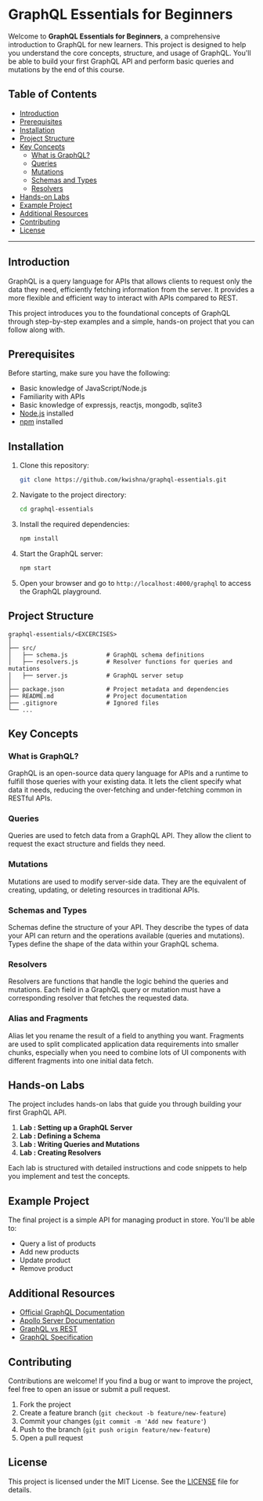 # GraphQL Essentials for Beginners

Welcome to **GraphQL Essentials for Beginners**, a comprehensive introduction to GraphQL for new learners. This project is designed to help you understand the core concepts, structure, and usage of GraphQL. You'll be able to build your first GraphQL API and perform basic queries and mutations by the end of this course.

## Table of Contents
- [Introduction](#introduction)
- [Prerequisites](#prerequisites)
- [Installation](#installation)
- [Project Structure](#project-structure)
- [Key Concepts](#key-concepts)
  - [What is GraphQL?](#what-is-graphql)
  - [Queries](#queries)
  - [Mutations](#mutations)
  - [Schemas and Types](#schemas-and-types)
  - [Resolvers](#resolvers)
- [Hands-on Labs](#hands-on-labs)
- [Example Project](#example-project)
- [Additional Resources](#additional-resources)
- [Contributing](#contributing)
- [License](#license)

---

## Introduction

GraphQL is a query language for APIs that allows clients to request only the data they need, efficiently fetching information from the server. It provides a more flexible and efficient way to interact with APIs compared to REST.

This project introduces you to the foundational concepts of GraphQL through step-by-step examples and a simple, hands-on project that you can follow along with.

## Prerequisites

Before starting, make sure you have the following:
- Basic knowledge of JavaScript/Node.js
- Familiarity with APIs
- Basic knowledge of expressjs, reactjs, mongodb, sqlite3
- [Node.js](https://nodejs.org/) installed
- [npm](https://www.npmjs.com/) installed

## Installation

1. Clone this repository:
   ```bash
   git clone https://github.com/kwishna/graphql-essentials.git
   ```
2. Navigate to the project directory:
   ```bash
   cd graphql-essentials
   ```
3. Install the required dependencies:
   ```bash
   npm install
   ```
4. Start the GraphQL server:
   ```bash
   npm start
   ```
5. Open your browser and go to `http://localhost:4000/graphql` to access the GraphQL playground.

## Project Structure

```
graphql-essentials/<EXCERCISES>
│
├── src/
│   ├── schema.js           # GraphQL schema definitions
│   ├── resolvers.js        # Resolver functions for queries and mutations
│   ├── server.js           # GraphQL server setup
│
├── package.json            # Project metadata and dependencies
├── README.md               # Project documentation
├── .gitignore              # Ignored files
└── ...
```

## Key Concepts

### What is GraphQL?

GraphQL is an open-source data query language for APIs and a runtime to fulfill those queries with your existing data. It lets the client specify what data it needs, reducing the over-fetching and under-fetching common in RESTful APIs.

### Queries

Queries are used to fetch data from a GraphQL API. They allow the client to request the exact structure and fields they need.

### Mutations

Mutations are used to modify server-side data. They are the equivalent of creating, updating, or deleting resources in traditional APIs.

### Schemas and Types

Schemas define the structure of your API. They describe the types of data your API can return and the operations available (queries and mutations). Types define the shape of the data within your GraphQL schema.

### Resolvers

Resolvers are functions that handle the logic behind the queries and mutations. Each field in a GraphQL query or mutation must have a corresponding resolver that fetches the requested data.

### Alias and Fragments

Alias let you rename the result of a field to anything you want.
Fragments are used to split complicated application data requirements into smaller chunks, especially when you need to combine lots of UI components with different fragments into one initial data fetch.


## Hands-on Labs

The project includes hands-on labs that guide you through building your first GraphQL API.

1. **Lab : Setting up a GraphQL Server**
2. **Lab : Defining a Schema**
3. **Lab : Writing Queries and Mutations**
4. **Lab : Creating Resolvers**

Each lab is structured with detailed instructions and code snippets to help you implement and test the concepts.

## Example Project

The final project is a simple API for managing product in store. You'll be able to:
- Query a list of products
- Add new products
- Update product
- Remove product

## Additional Resources

- [Official GraphQL Documentation](https://graphql.org/learn/)
- [Apollo Server Documentation](https://www.apollographql.com/docs/apollo-server/)
- [GraphQL vs REST](https://graphql.org/learn/serving-over-http/)
- [GraphQL Specification](https://spec.graphql.org/draft/)

## Contributing

Contributions are welcome! If you find a bug or want to improve the project, feel free to open an issue or submit a pull request.

1. Fork the project
2. Create a feature branch (`git checkout -b feature/new-feature`)
3. Commit your changes (`git commit -m 'Add new feature'`)
4. Push to the branch (`git push origin feature/new-feature`)
5. Open a pull request

## License

This project is licensed under the MIT License. See the [LICENSE](./LICENSE) file for details.